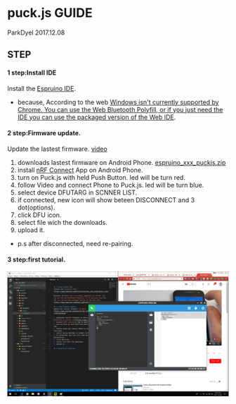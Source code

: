 # puck.js GUIDE
ParkDyel
2017.12.08

## STEP
#### 1 step:Install IDE
Install the [Espruino IDE](https://www.espruino.com/files/espruino_ide_win64_0v66.1.exe).

 - because, According to the web [Windows isn't currently supported by Chrome. You can use the Web Bluetooth Polyfill, or if you just need the IDE you can use the packaged version of the Web IDE](https://www.espruino.com/Puck.js#troubleshooting).

#### 2 step:Firmware update.
Update the lastest firmware. [video](https://www.youtube.com/watch?time_continue=123&v=N3CJbl29vy0)

1. downloads lastest firmware on Android Phone. [espruino_xxx_puckjs.zip](https://www.espruino.com/binaries/)
2. install [nRF Connect]() App on Android Phone.
3. turn on Puck.js with held Push Button. led will be turn red.
4. follow Video and connect Phone to Puck.js. led will be turn blue.
5. select device DFUTARG in SCNNER LIST.
6. if connected, new icon will show beteen DISCONNECT and 3 dot(options).
7. click DFU icon.
8. select file wich the downloads.
9. upload it.

 - p.s after disconnected, need re-pairing.

#### 3 step:first tutorial.
![image](./firstTutorial.png)